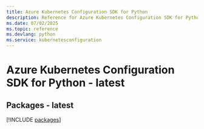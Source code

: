 ```yaml
---
title: Azure Kubernetes Configuration SDK for Python
description: Reference for Azure Kubernetes Configuration SDK for Python
ms.date: 07/02/2025
ms.topic: reference
ms.devlang: python
ms.service: kubernetesconfiguration
---
```

# Azure Kubernetes Configuration SDK for Python - latest
## Packages - latest
[!INCLUDE [packages](kubernetes-configuration-index.md)]